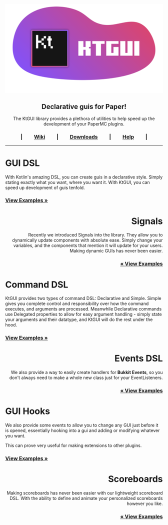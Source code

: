 
<p align="center">
    <img src="./ProjectBanner.png" width="512px" title="Logo* Not final">
</p>
<h2 align="center">Declarative guis for Paper!</h2>

<div align="center">
<p>
The KtGUI library provides a plethora of utilities to help speed up the development of your PaperMC plugins.
</p>
</div>

<div align="center">

<h3>

|&emsp;&emsp;
[Wiki](https://google.com/) 
&emsp;&emsp;|&emsp;&emsp; 
[Downloads](https://github.com/Matt-MX/KtBukkitGui/actions)
&emsp;&emsp;|&emsp;&emsp; 
[Help](https://google.com/)
&emsp;&emsp;|

</h3>

</div>

---

<div align="left">
<h1>GUI DSL</h1>
<p>

With Kotlin's amazing DSL, you can create guis in a declarative style. Simply stating exactly what you want, where you want it.
With KtGUI, you can speed up development of guis tenfold.

</p>

<h3>

[View Examples »]([https://google.com/](https://github.com/Matt-MX/KtBukkitGui/blob/refactor/plugin/src/main/kotlin/com/mattmx/ktgui/examples/TitleCounterExample.kt))

</h3>

</div>

<div align="right">
<h1>Signals</h1>
<p>

Recently we introduced Signals into the library. They allow you to dynamically update components with absolute ease.
Simply change your variables, and the components that mention it will update for your users.
Making dynamic GUIs has never been easier.

</p>

<h3>

[« View Examples]([https://google.com/](https://github.com/Matt-MX/KtBukkitGui/blob/refactor/plugin/src/main/kotlin/com/mattmx/ktgui/examples/SignalsExample.kt))

</h3>
</div>

<div align="left">
<h1>Command DSL</h1>
<p>

KtGUI provides two types of command DSL: Declarative and Simple.
Simple gives you complete control and responsibility over how the command executes, and arguments are processed.
Meanwhile Declarative commands use Delegated properties to allow for easy argument handling - simply state
your arguments and their datatype, and KtGUI will do the rest under the hood. 
 
</p>
<h3>

[View Examples »](https://github.com/Matt-MX/KtBukkitGui/blob/refactor/plugin/src/main/kotlin/com/mattmx/ktgui/KotlinGui.kt#L42)

</h3>
</div>

<div align="right">
<h1>Events DSL</h1>
<p>

We also provide a way to easily create handlers for **Bukkit Events**, so you don't always need to make a whole
new class just for your EventListeners.

</p>
<h3>

[« View Examples](https://google.com/)

</h3>
</div>

<div align="left">
<h1>GUI Hooks</h1>
<p>

We also provide some events to allow you to change any GUI just before it is opened, essentially hooking into
a gui and adding or modifying whatever you want.
    
This can prove very useful for making extensions to other plugins.

</p>
<h3>

[View Examples »](https://google.com/)

</h3>
</div>

<div align="right">
<h1>Scoreboards</h1>
<p>

Making scoreboards has never been easier with our lightweight scoreboard DSL.
With the ability to define and animate your personalized scoreboards however you like.

</p>
<h3>

[« View Examples](https://github.com/Matt-MX/KtBukkitGui/blob/refactor/plugin/src/main/kotlin/com/mattmx/ktgui/examples/AnimatedScoreboardExample.kt)

</h3>
</div>
